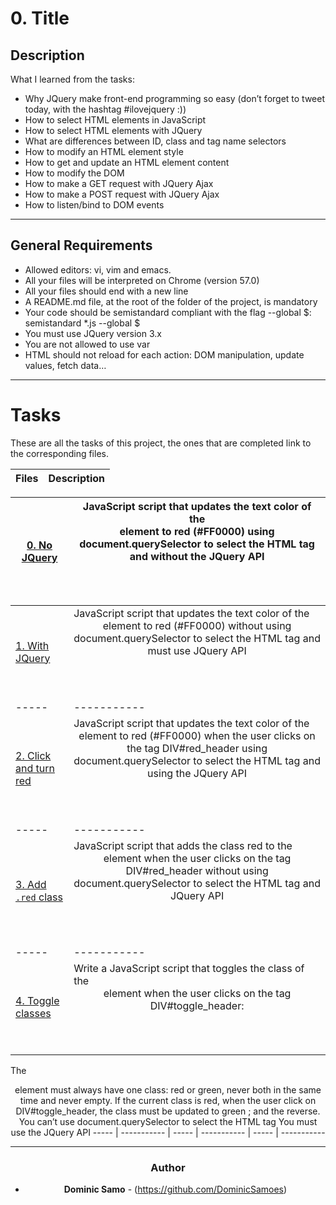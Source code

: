 # 0. Title

## Description

What I learned from the tasks:

* Why JQuery make front-end programming so easy (don’t forget to tweet today, with the hashtag #ilovejquery :))
* How to select HTML elements in JavaScript
* How to select HTML elements with JQuery
* What are differences between ID, class and tag name selectors
* How to modify an HTML element style
* How to get and update an HTML element content
* How to modify the DOM
* How to make a GET request with JQuery Ajax
* How to make a POST request with JQuery Ajax
* How to listen/bind to DOM events
 

---

## General Requirements
* Allowed editors: vi, vim and emacs.
* All your files will be interpreted on Chrome (version 57.0)
* All your files should end with a new line
* A README.md file, at the root of the folder of the project, is mandatory
* Your code should be semistandard compliant with the flag --global $: semistandard *.js --global $
* You must use JQuery version 3.x
* You are not allowed to use var
* HTML should not reload for each action: DOM manipulation, update values, fetch data…

---

# Tasks

These are all the tasks of this project, the ones that are completed link to the corresponding files.

Files | Description
----- | -----------

[0. No JQuery](./0-script.js) | JavaScript script that updates the text color of the <header> element to red (#FF0000) using document.querySelector to select the HTML tag and without the JQuery API
----- | -----------
[1. With JQuery](./1-script.js) | JavaScript script that updates the text color of the <header> element to red (#FF0000) without using document.querySelector to select the HTML tag and must use JQuery API 
----- | -----------
[2. Click and turn red](./2-script.js) | JavaScript script that updates the text color of the <header> element to red (#FF0000) when the user clicks on the tag DIV#red_header using document.querySelector to select the HTML tag and using the JQuery API 
----- | -----------
[3. Add `.red` class](./3-script.js) | JavaScript script that adds the class red to the <header> element when the user clicks on the tag DIV#red_header without using document.querySelector to select the HTML tag and JQuery API 
----- | -----------
[4. Toggle classes](./4-script.js) | Write a JavaScript script that toggles the class of the <header> element when the user clicks on the tag DIV#toggle_header:

 The <header> element must always have one class: red or green, never both in the same time and never empty.
 If the current class is red, when the user click on DIV#toggle_header, the class must be updated to green ; and the reverse.
 You can’t use document.querySelector to select the HTML tag
 You must use the JQuery API
----- | -----------
[](./) | 
----- | -----------
[](./) | 
----- | -----------



---

### Author
*   **Dominic Samo** - (https://github.com/DominicSamoes)
